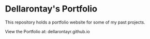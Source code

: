 # Dellarontay's Portfolio
This repository holds a portfolio website for some of my past projects. 

View the Portfolio at: dellarontayr.github.io